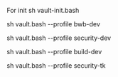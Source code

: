 For init
sh vault-init.bash 

sh vault.bash --profile bwb-dev

sh vault.bash --profile security-dev

sh vault.bash --profile build-dev

sh vault.bash --profile security-tk